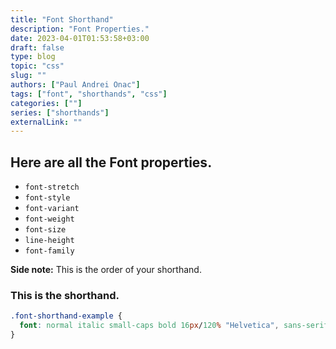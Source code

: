 ```yaml
---
title: "Font Shorthand"
description: "Font Properties."
date: 2023-04-01T01:53:58+03:00
draft: false
type: blog
topic: "css"
slug: ""
authors: ["Paul Andrei Onac"]
tags: ["font", "shorthands", "css"]
categories: [""]
series: ["shorthands"]
externalLink: ""
---
```


## Here are all the Font properties.

- ```font-stretch```
- ```font-style```
- ```font-variant```
- ```font-weight```
- ```font-size```
- ```line-height```
- ```font-family```

**Side note:** This is the order of your shorthand.

### This is the shorthand.

```css
.font-shorthand-example {
  font: normal italic small-caps bold 16px/120% "Helvetica", sans-serif;
}